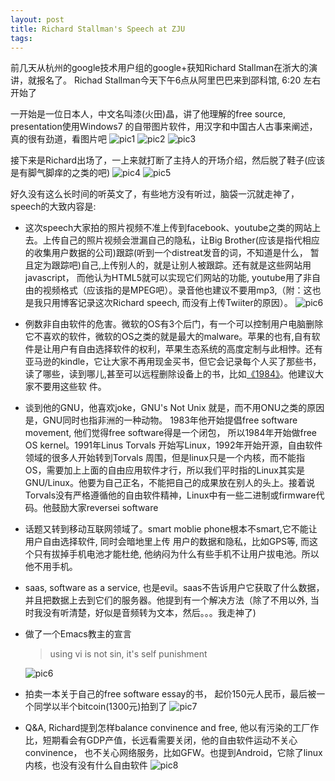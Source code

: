 ```yaml
--- 
layout: post 
title: Richard Stallman's Speech at ZJU 
tags: 
---
```


前几天从杭州的google技术用户组的google+获知Richard Stallman在浙大的演讲，就报名了。 Richad Stallman今天下午6点从阿里巴巴来到邵科馆, 6:20 左右开始了

一开始是一位日本人，中文名叫漆(火田)晶，讲了他理解的free source, presentation使用Windows7 的自带图片软件，用汉字和中国古人古事来阐述，真的很有劲道，看图片吧
![pic1](http://stallman.qiniudn.com/IMG_20140519_182003_HDR.jpg)
![pic2](http://stallman.qiniudn.com/IMG_20140519_182330_HDR.jpg)
![pic3](http://stallman.qiniudn.com/IMG_20140519_182514.jpg)

接下来是Richard出场了，一上来就打断了主持人的开场介绍，然后脱了鞋子(应该是有脚气脚痒的之类的吧) 
![pic4](http://stallman.qiniudn.com/IMG_20140519_184642.jpg)
![pic5](http://stallman.qiniudn.com/IMG_20140519_184630.jpg)

好久没有这么长时间的听英文了，有些地方没有听过，脑袋一沉就走神了，speech的大致内容是:

- 这次speech大家拍的照片视频不准上传到facebook、youtube之类的网站上去。上传自己的照片视频会泄漏自己的隐私，让Big Brother(应该是指代相应的收集用户数据的公司)跟踪(听到一个distreat发音的词，不知道是什么， 暂且定为跟踪吧)自己,上传别人的，就是让别人被跟踪。还有就是这些网站用javascript， 而他认为HTML5就可以实现它们网站的功能, youtube用了非自由的视频格式（应该指的是MPEG吧）。录音他也建议不要用mp3,（附：这也是我只用博客记录这次Richard speech, 而没有上传Twiiter的原因）。
![pic6](http://stallman.qiniudn.com/IMG_20140519_184902_HDR.jpg)

- 例数非自由软件的危害。微软的OS有3个后门，有一个可以控制用户电脑删除它不喜欢的软件，微软的OS之类的就是最大的malware。苹果的也有,自有软件是让用户有自由选择软件的权利，苹果生态系统的高度定制与此相悖。还有亚马逊的kindle，它让大家不再用现金买书，但它会记录每个人买了那些书，读了哪些，读到哪儿,甚至可以远程删除设备上的书，比如[《1984》](http://book.douban.com/subject/4820710/)。他建议大家不要用这些软
件。

- 谈到他的GNU，他喜欢joke，GNU's Not Unix 就是，而不用ONU之类的原因是，GNU同时也指非洲的一种动物。 1983年他开始提倡free software movement, 他们觉得free software得是一个闭包， 所以1984年开始做free OS kernel。1991年Linus Torvals 开始写Linux，1992年开始开源，自由软件领域的很多人开始转到Torvals 周围，但是linux只是一个内核，而不能指OS，需要加上上面的自由应用软件才行，所以我们平时指的Linux其实是GNU/Linux。他要为自己正名，不能把自己的成果放在别人的头上。接着说Torvals没有严格遵循他的自由软件精神，Linux中有一些二进制或firmware代码。他鼓励大家reversei software

- 话题又转到移动互联网领域了。smart moblie phone根本不smart,它不能让用户自由选择软件, 同时会暗地里上传 用户的数据和隐私，比如GPS等, 而这个只有拔掉手机电池才能杜绝, 他纳闷为什么有些手机不让用户拔电池。所以他不用手机。 

- saas, software as a service, 也是evil。saas不告诉用户它获取了什么数据，并且把数据上去到它们的服务器。他提到有一个解决方法（除了不用以外, 当时我没有听清楚，好似是音频转为文本，然后。。。我走神了)

- 做了一个Emacs教主的宣言
  > using vi is not sin, it's self punishment

  ![pic6](http://stallman.qiniudn.com/IMG_20140519_200924_HDR.jpg)

- 拍卖一本关于自己的free software essay的书， 起价150元人民币，最后被一个同学以半个bitcoin(1300元)拍到了 ![pic7](http://stallman.qiniudn.com/IMG_20140519_201822.jpg)

- Q&A, Richard提到怎样balance convinence and free, 他以有污染的工厂作比，短期看会有GDP产值，长远看需要关闭，他的自由软件运动不关心convinence， 也不关心网络服务，比如GFW。也提到Android，它除了linux内核，也没有没有什么自由软件  ![pic8](http://stallman.qiniudn.com/IMG_20140519_204642.jpg)





